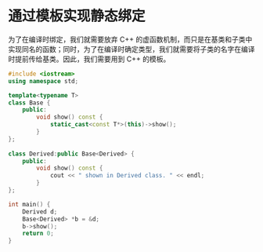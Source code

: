 # 通过模板实现静态绑定
为了在编译时绑定，我们就需要放弃 C++ 的虚函数机制，而只是在基类和子类中实现同名的函数；同时，为了在编译时确定类型，我们就需要将子类的名字在编译时提前传给基类。因此，我们需要用到 C++ 的模板。

```C++ runnable
#include <iostream>
using namespace std;

template<typename T>
class Base {
    public:
        void show() const {
            static_cast<const T*>(this)->show();
        }
};
 
class Derived:public Base<Derived> {
    public:
        void show() const {
            cout << " shown in Derived class. " << endl;
        }
};

int main() {
    Derived d;
    Base<Derived> *b = &d;
    b->show();
    return 0;
}
